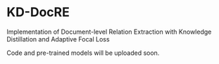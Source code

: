 # KD-DocRE
Implementation of Document-level Relation Extraction with Knowledge Distillation and Adaptive Focal Loss

Code and pre-trained models will be uploaded soon.
